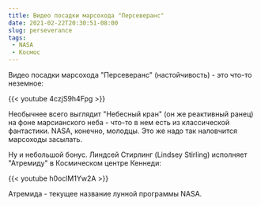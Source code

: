 ```yaml
---
title: Видео посадки марсохода "Персеверанс"
date: 2021-02-22T20:30:51-08:00
slug: perseverance
tags:
 - NASA
 - Космос
---
```


Видео посадки марсохода "Персеверанс" (настойчивость) - это что-то неземное:

{{< youtube 4czjS9h4Fpg >}}

Необычнее всего выглядит "Небесный кран" (он же реактивный ранец) на фоне марсианского
неба - что-то в нем есть из классической фантастики. NASA, конечно, молодцы. Это же надо
так наловчится марсоходы засылать.

Ну и небольшой бонус. Линдсей Стирлинг (Lindsey Stirling) исполняет "Атремиду" в
Космическом центре Кеннеди:

{{< youtube h0oclM1Yw2A >}}

Атремида - текущее название лунной программы NASA.

<!--more-->
